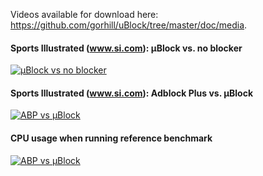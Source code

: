 Videos available for download here: <https://github.com/gorhill/uBlock/tree/master/doc/media>.

#### Sports Illustrated (www.si.com): µBlock vs. no blocker

[![µBlock vs no blocker](http://img.youtube.com/vi/1NmQvv7MGbE/0.jpg)](http://youtu.be/1NmQvv7MGbE)

#### Sports Illustrated (www.si.com): Adblock Plus vs. µBlock

[![ABP vs µBlock](http://img.youtube.com/vi/SzJr4hmPlgQ/0.jpg)](https://www.youtube.com/watch?v=SzJr4hmPlgQ)

#### CPU usage when running reference benchmark

[![ABP vs µBlock](http://img.youtube.com/vi/X8tGAPYLGtI/1.jpg)](https://www.youtube.com/watch?v=X8tGAPYLGtI)